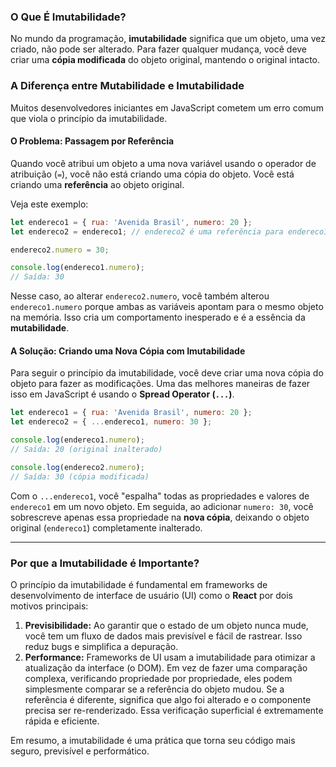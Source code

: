 ### O Que É Imutabilidade?

No mundo da programação, **imutabilidade** significa que um objeto, uma vez criado, não pode ser alterado. Para fazer qualquer mudança, você deve criar uma **cópia modificada** do objeto original, mantendo o original intacto.

### A Diferença entre Mutabilidade e Imutabilidade

Muitos desenvolvedores iniciantes em JavaScript cometem um erro comum que viola o princípio da imutabilidade.

#### O Problema: Passagem por Referência

Quando você atribui um objeto a uma nova variável usando o operador de atribuição (`=`), você não está criando uma cópia do objeto. Você está criando uma **referência** ao objeto original.

Veja este exemplo:

```javascript
let endereco1 = { rua: 'Avenida Brasil', numero: 20 };
let endereco2 = endereco1; // endereco2 é uma referência para endereco1

endereco2.numero = 30;

console.log(endereco1.numero);
// Saída: 30
```

Nesse caso, ao alterar `endereco2.numero`, você também alterou `endereco1.numero` porque ambas as variáveis apontam para o mesmo objeto na memória. Isso cria um comportamento inesperado e é a essência da **mutabilidade**.

#### A Solução: Criando uma Nova Cópia com Imutabilidade

Para seguir o princípio da imutabilidade, você deve criar uma nova cópia do objeto para fazer as modificações. Uma das melhores maneiras de fazer isso em JavaScript é usando o **Spread Operator (`...`)**.

```javascript
let endereco1 = { rua: 'Avenida Brasil', numero: 20 };
let endereco2 = { ...endereco1, numero: 30 };

console.log(endereco1.numero);
// Saída: 20 (original inalterado)

console.log(endereco2.numero);
// Saída: 30 (cópia modificada)
```

Com o `...endereco1`, você "espalha" todas as propriedades e valores de `endereco1` em um novo objeto. Em seguida, ao adicionar `numero: 30`, você sobrescreve apenas essa propriedade na **nova cópia**, deixando o objeto original (`endereco1`) completamente inalterado.

-----

### Por que a Imutabilidade é Importante?

O princípio da imutabilidade é fundamental em frameworks de desenvolvimento de interface de usuário (UI) como o **React** por dois motivos principais:

1.  **Previsibilidade:** Ao garantir que o estado de um objeto nunca mude, você tem um fluxo de dados mais previsível e fácil de rastrear. Isso reduz bugs e simplifica a depuração.
2.  **Performance:** Frameworks de UI usam a imutabilidade para otimizar a atualização da interface (o DOM). Em vez de fazer uma comparação complexa, verificando propriedade por propriedade, eles podem simplesmente comparar se a referência do objeto mudou. Se a referência é diferente, significa que algo foi alterado e o componente precisa ser re-renderizado. Essa verificação superficial é extremamente rápida e eficiente.

Em resumo, a imutabilidade é uma prática que torna seu código mais seguro, previsível e performático.
